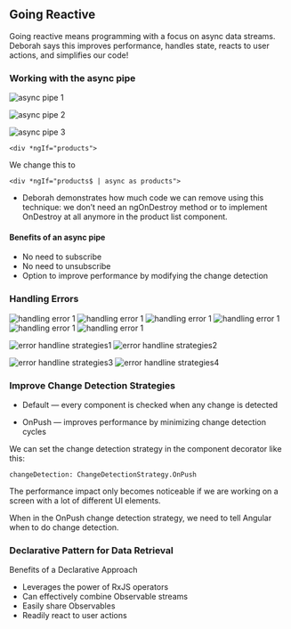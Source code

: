 ## Going Reactive
Going reactive means programming with a focus on async data streams. Deborah says this improves performance, handles state, reacts to user actions, and simplifies our code!


###  Working with the async pipe
![async pipe 1](https://github.com/viplavdhande91/RXJS/blob/going-reactive/gr1.png?raw=true)

![async pipe 2](https://github.com/viplavdhande91/RXJS/blob/going-reactive/gr2.png?raw=true)


![async pipe 3](https://github.com/viplavdhande91/RXJS/blob/going-reactive/gr3.png?raw=true)

```
<div *ngIf="products">

```
We change this to
```
<div *ngIf="products$ | async as products">

```


- Deborah demonstrates how much code we can remove using this technique: we don’t need an ngOnDestroy method or to implement OnDestroy at all anymore in the product list component.

#### Benefits of an async pipe
- No need to subscribe
- No need to unsubscribe
- Option to improve performance by modifying the change detection
### Handling Errors
![handling error 1](https://github.com/viplavdhande91/RXJS/blob/going-reactive/he1.png?raw=true)
![handling error 1](https://github.com/viplavdhande91/RXJS/blob/going-reactive/he2.png?raw=true)
![handling error 1](https://github.com/viplavdhande91/RXJS/blob/going-reactive/he3.png?raw=true)
![handling error 1](https://github.com/viplavdhande91/RXJS/blob/going-reactive/he4.png?raw=true)
![handling error 1](https://github.com/viplavdhande91/RXJS/blob/going-reactive/he5.png?raw=true)
![handling error 1](https://github.com/viplavdhande91/RXJS/blob/going-reactive/he6.png?raw=true)


![error handline strategies1](https://github.com/viplavdhande91/RXJS/blob/going-reactive/ehs1.png?raw=true)
![error handline strategies2](https://github.com/viplavdhande91/RXJS/blob/going-reactive/ehs2.png?raw=true)

![error handline strategies3](https://github.com/viplavdhande91/RXJS/blob/going-reactive/ehs3.png?raw=true)
![error handline strategies4](https://github.com/viplavdhande91/RXJS/blob/going-reactive/ehs4.png?raw=true)


### Improve Change Detection Strategies
- Default — every component is checked when any change is detected

- OnPush — improves performance by minimizing change detection cycles

We can set the change detection strategy in the component decorator like this:
```
changeDetection: ChangeDetectionStrategy.OnPush

```
The performance impact only becomes noticeable if we are working on a screen with a lot of different UI elements.

When in the OnPush change detection strategy, we need to tell Angular when to do change detection.

### Declarative Pattern for Data Retrieval
Benefits of a Declarative Approach

- Leverages the power of RxJS operators
- Can effectively combine Observable streams
- Easily share Observables
- Readily react to user actions
